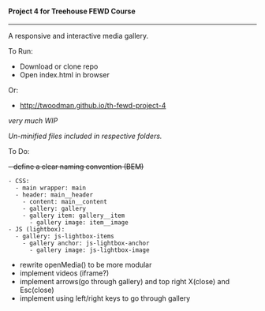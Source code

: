 #### Project 4 for Treehouse FEWD Course
----

A responsive and interactive media gallery.


To Run:
- Download or clone repo
- Open index.html in browser


Or:
- http://twoodman.github.io/th-fewd-project-4


*very much WIP*


*Un-minified files included in respective folders.*


To Do:

~~- define a clear naming convention (BEM)~~
```
- CSS:
  - main wrapper: main
  - header: main__header
    - content: main__content
    - gallery: gallery
    - gallery item: gallery__item
      - gallery image: item__image
- JS (lightbox):
  - gallery: js-lightbox-items
    - gallery anchor: js-lightbox-anchor
      - gallery image: js-lightbox-image
```

- rewrite openMedia() to be more modular
- implement videos (iframe?)
- implement arrows(go through gallery) and top right X(close) and Esc(close)
- implement using left/right keys to go through gallery
